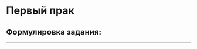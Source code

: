 # Первый прак
##  Формулировка задания:
[id]: https://gist.github.com/Jekins/2bf2d0638163f1294637 "Примеры команд"
---
##


